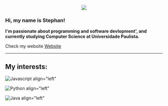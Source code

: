 <p align="center">
    <img src="https://media.giphy.com/media/2RiU1RUjyh4C4/giphy.gif"/>
</p>

### Hi, my name is Stephan!

**I'm passionate about programming and software devlopment', and currently studying Computer Science at Universidade Paulista.**

Check my website [Website](https://www.facebook.com/stcharles02/)

---
## My interests:

![Javascript align="left"](https://img.shields.io/badge/JavaScript-F7DF1E?style=for-the-badge&logo=javascript&logoColor=black)

![Python align="left"](https://img.shields.io/badge/Python-14354C?style=for-the-badge&logo=python&logoColor=white)

![Java align="left"](https://img.shields.io/badge/Java-ED8B00?style=for-the-badge&logo=java&logoColor=white)


